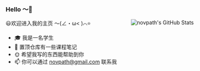 

### Hello ～👋

<img align="right" alt="novpath's GitHub Stats" src="https://github-readme-stats.vercel.app/api?username=novpath&show_icons=true&icon_color=F6511D&text_color=283845&bg_color=ffffff&hide_title=true"/>


😃欢迎进入我的主页 ～(∠・ω< )⌒⭐

- 🎓️ 我是一名学生
- 📝 置顶仓库有一些课程笔记
- 🌞 希望我写的东西能帮助到你
- 📫 你可以通过 novpath@gmail.com 联系我
